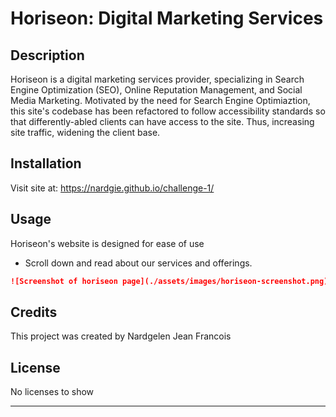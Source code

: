 # Horiseon: Digital Marketing Services

## Description

Horiseon is a digital marketing services provider, specializing in Search Engine Optimization (SEO), Online Reputation Management, and Social Media Marketing. Motivated by the need for Search Engine Optimiaztion, this site's codebase has been refactored to follow accessibility standards so that differently-abled clients can have access to the site. Thus, increasing site traffic, widening the client base.

## Installation

Visit site at: <https://nardgie.github.io/challenge-1/>

## Usage

Horiseon's website is designed for ease of use

- Scroll down and read about our services and offerings.

```md
![Screenshot of horiseon page](./assets/images/horiseon-screenshot.png)
```

## Credits

This project was created by Nardgelen Jean Francois

## License

No licenses to show

---

